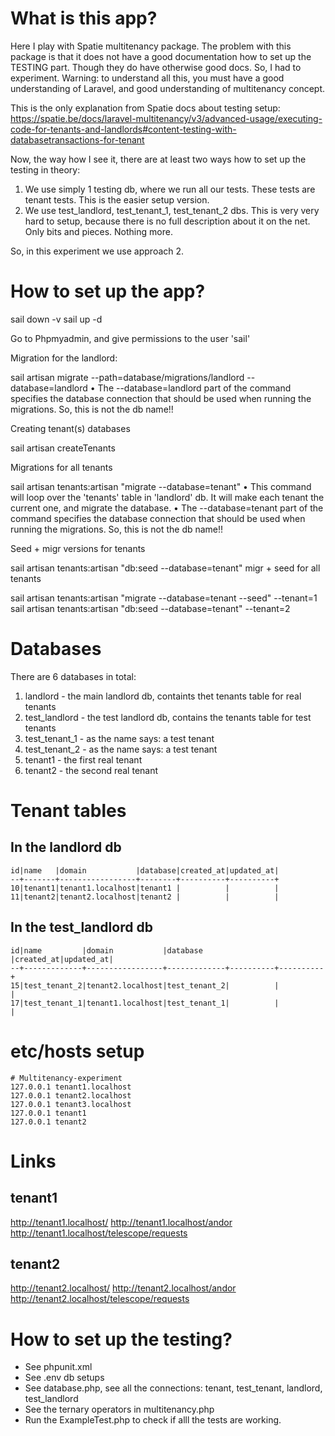 # What is this app?
Here I play with Spatie multitenancy package. The problem with this package is that it does not have a good documentation how 
to set up the TESTING part. Though they do have otherwise good docs. So, I had to experiment.
Warning: to understand all this, you must have a good understanding of Laravel, and good understanding of
multitenancy concept.

This is the only explanation from Spatie docs about testing setup:
https://spatie.be/docs/laravel-multitenancy/v3/advanced-usage/executing-code-for-tenants-and-landlords#content-testing-with-databasetransactions-for-tenant

Now, the way how I see it, there are at least two ways how to set up the testing in theory:
1.	We use simply 1 testing db, where we run all our tests. These tests are tenant tests. This is the easier setup version.
2.	We use test_landlord, test_tenant_1, test_tenant_2 dbs. This is very very hard to setup, because there is no full description about it on the net. Only bits and pieces. Nothing more.

So, in this experiment we use approach 2.


# How to set up the app?
sail down -v
sail up -d

Go to Phpmyadmin, and give permissions to the user 'sail' 

Migration for the landlord:

sail artisan migrate --path=database/migrations/landlord --database=landlord
•	The --database=landlord part of the command specifies the database connection that should be used when running the migrations. So, this is not the db name!!


Creating tenant(s) databases

sail artisan createTenants


Migrations for all tenants

sail artisan tenants:artisan "migrate --database=tenant"
•	This command will loop over the 'tenants' table in 'landlord' db. It will make each tenant the current one, and migrate the database.
•	The --database=tenant part of the command specifies the database connection that should be used when running the migrations. So, this is not the db name!!


Seed + migr versions for tenants

sail artisan tenants:artisan "db:seed --database=tenant"		migr + seed for all tenants

sail artisan tenants:artisan "migrate --database=tenant  --seed" --tenant=1
sail artisan tenants:artisan "db:seed --database=tenant" --tenant=2

# Databases

There are 6 databases in total:
1.	landlord - the main landlord db, containts thet tenants table for real tenants
2.  test_landlord - the test landlord db, contains the tenants table for test tenants
3. test_tenant_1 - as the name says: a test tenant
4. test_tenant_2 - as the name says: a test tenant
5.  tenant1 - the first real tenant
6. tenant2 - the second real tenant

# Tenant tables

## In the landlord db
````
id|name   |domain           |database|created_at|updated_at|
--+-------+-----------------+--------+----------+----------+
10|tenant1|tenant1.localhost|tenant1 |          |          |
11|tenant2|tenant2.localhost|tenant2 |          |          |
````


## In the test_landlord db
````
id|name         |domain           |database     |created_at|updated_at|
--+-------------+-----------------+-------------+----------+----------+
15|test_tenant_2|tenant2.localhost|test_tenant_2|          |          |
17|test_tenant_1|tenant1.localhost|test_tenant_1|          |          |
````

# etc/hosts setup
````
# Multitenancy-experiment 
127.0.0.1 tenant1.localhost
127.0.0.1 tenant2.localhost
127.0.0.1 tenant3.localhost
127.0.0.1 tenant1
127.0.0.1 tenant2
````


# Links

## tenant1
http://tenant1.localhost/
http://tenant1.localhost/andor
http://tenant1.localhost/telescope/requests

## tenant2
http://tenant2.localhost/
http://tenant2.localhost/andor
http://tenant2.localhost/telescope/requests

# How to set up the testing?

- See phpunit.xml
- See .env db setups
- See database.php, see all the connections: tenant, test_tenant, landlord, test_landlord
- See the ternary operators in  multitenancy.php
- Run the ExampleTest.php to check if alll the tests are working.

